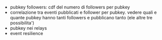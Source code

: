 - pubkey followers: cdf del numero di followers per pubkey
- correlazione tra eventi pubblicati e follower per pubkey. vedere quali e quante pubkey hanno tanti followers e pubblicano tanto (ele altre tre possibilita')
- pubkey nei relays
- event resilience